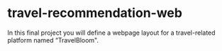# travel-recommendation-web
In this final project you will define a webpage layout for a travel-related platform named “TravelBloom".
